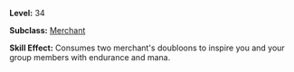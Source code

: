 <!-- TITLE: Cost Of Power -->


**Level:** 34

**Subclass:** [Merchant](merchant)

**Skill Effect:** Consumes two merchant's doubloons to inspire you and your group members with endurance and mana.